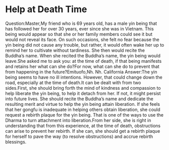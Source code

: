 # Help at Death Time

Question:Master,​My friend who is 69 years old, has a male yin being that has followed her for over 30 years, ever since she was in Vietnam.      This being would appear so that she or her family members could see it but would not reveal its face. On such occasions, she felt no fear because the yin being did not cause any trouble, but rather, it would often wake her up to remind her to cultivate without tardiness. She then would recite the Buddha’s name. When she recited the Buddha’s name, the yin being would leave.She asked me to ask you: at the time of death, if that being manifests and retains her what can she do?For now, what can she do to prevent that from happening in the future?Emituofo,​Nh. Nh. California  ﻿Answer:The yin being seems to have no ill intentions. However, that could change down the road, especially at the time of death.It can be dealt with from two sides.First, she should bring forth the mind of kindness and compassion to help liberate the yin being, to help it detach from her. If not, it might persist into future lives. She should recite the Buddha’s name and dedicate the resulting merit and virtue to help the yin being attain liberation. If she feels that her gongfu is inadequate in helping others obtain liberation, she could request a rebirth plaque for the yin being. That is one of the ways to use the Dharma to turn attachment into liberation.​From her side, she is right in understanding that from this experience, at the time of death, obstructions can arise to prevent her rebirth. If she can, she should get a rebirth plaque for herself to pave the way (to resolve obstructions) and accrue rebirth blessings.
